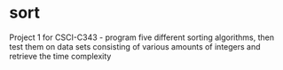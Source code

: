 # sort
Project 1 for CSCI-C343 - program five different sorting algorithms, then test them on data sets consisting of various amounts of integers and retrieve the time complexity
